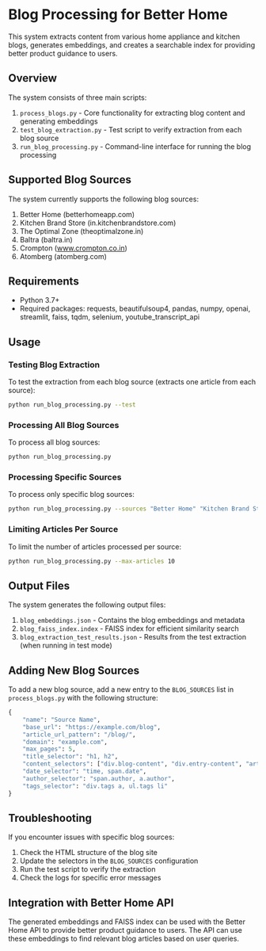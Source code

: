 # Blog Processing for Better Home

This system extracts content from various home appliance and kitchen blogs, generates embeddings, and creates a searchable index for providing better product guidance to users.

## Overview

The system consists of three main scripts:

1. `process_blogs.py` - Core functionality for extracting blog content and generating embeddings
2. `test_blog_extraction.py` - Test script to verify extraction from each blog source
3. `run_blog_processing.py` - Command-line interface for running the blog processing

## Supported Blog Sources

The system currently supports the following blog sources:

1. Better Home (betterhomeapp.com)
2. Kitchen Brand Store (in.kitchenbrandstore.com)
3. The Optimal Zone (theoptimalzone.in)
4. Baltra (baltra.in)
5. Crompton (www.crompton.co.in)
6. Atomberg (atomberg.com)

## Requirements

- Python 3.7+
- Required packages: requests, beautifulsoup4, pandas, numpy, openai, streamlit, faiss, tqdm, selenium, youtube_transcript_api

## Usage

### Testing Blog Extraction

To test the extraction from each blog source (extracts one article from each source):

```bash
python run_blog_processing.py --test
```

### Processing All Blog Sources

To process all blog sources:

```bash
python run_blog_processing.py
```

### Processing Specific Sources

To process only specific blog sources:

```bash
python run_blog_processing.py --sources "Better Home" "Kitchen Brand Store"
```

### Limiting Articles Per Source

To limit the number of articles processed per source:

```bash
python run_blog_processing.py --max-articles 10
```

## Output Files

The system generates the following output files:

1. `blog_embeddings.json` - Contains the blog embeddings and metadata
2. `blog_faiss_index.index` - FAISS index for efficient similarity search
3. `blog_extraction_test_results.json` - Results from the test extraction (when running in test mode)

## Adding New Blog Sources

To add a new blog source, add a new entry to the `BLOG_SOURCES` list in `process_blogs.py` with the following structure:

```python
{
    "name": "Source Name",
    "base_url": "https://example.com/blog",
    "article_url_pattern": "/blog/",
    "domain": "example.com",
    "max_pages": 5,
    "title_selector": "h1, h2",
    "content_selectors": ["div.blog-content", "div.entry-content", "article"],
    "date_selector": "time, span.date",
    "author_selector": "span.author, a.author",
    "tags_selector": "div.tags a, ul.tags li"
}
```

## Troubleshooting

If you encounter issues with specific blog sources:

1. Check the HTML structure of the blog site
2. Update the selectors in the `BLOG_SOURCES` configuration
3. Run the test script to verify the extraction
4. Check the logs for specific error messages

## Integration with Better Home API

The generated embeddings and FAISS index can be used with the Better Home API to provide better product guidance to users. The API can use these embeddings to find relevant blog articles based on user queries. 